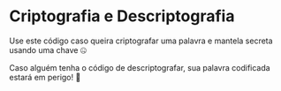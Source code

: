 # Criptografia e Descriptografia 

Use este código caso queira criptografar uma palavra e mantela secreta usando uma chave :zipper_mouth_face:	

Caso alguém tenha o código de descriptografar, sua palavra codificada estará em perigo! :grimacing:
